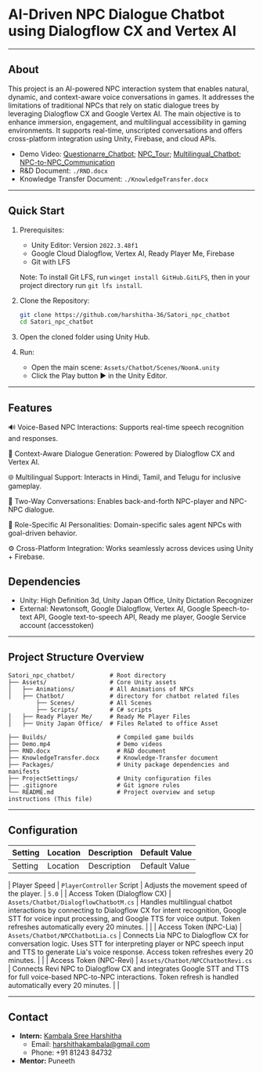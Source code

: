 # AI-Driven NPC Dialogue Chatbot using Dialogflow CX and Vertex AI


<!-- Briefly describe the project in one sentence. --> 

---

## About


This project is an AI-powered NPC interaction system that enables natural, dynamic, and context-aware voice conversations in games. It addresses the limitations of traditional NPCs that rely on static dialogue trees by leveraging Dialogflow CX and Google Vertex AI. The main objective is to enhance immersion, engagement, and multilingual accessibility in gaming environments. It supports real-time, unscripted conversations and offers cross-platform integration using Unity, Firebase, and cloud APIs.

- Demo Video: [Questionarre_Chatbot](https://youtu.be/7aSThXTeyU0);
[NPC_Tour](https://youtu.be/ObTkR59b23E);
[Multilingual_Chatbot](https://youtu.be/tsYQXvI0EHQ);
[NPC-to-NPC_Communication](https://youtu.be/3cr8nwjyxWc)
- R&D Document: `./RND.docx`
- Knowledge Transfer Document: `./KnowledgeTransfer.docx`

---

## Quick Start

1. Prerequisites:
   - Unity Editor: Version `2022.3.48f1`
   - Google Cloud Dialogflow, Vertex AI, Ready Player Me, Firebase
   - Git with LFS

   Note: To install Git LFS, run `winget install GitHub.GitLFS`, then in your project directory run `git lfs install`. <!-- Git lfs is important to sync large files with git -->

2. Clone the Repository:

   ```bash
   git clone https://github.com/harshitha-36/Satori_npc_chatbot
   cd Satori_npc_chatbot
   ```

3. Open the cloned folder using Unity Hub.

4. Run:
   - Open the main scene: `Assets/Chatbot/Scenes/NoonA.unity`
   - Click the Play button ▶️ in the Unity Editor.

---

## Features

🔊 Voice-Based NPC Interactions: Supports real-time speech recognition and responses.

🧠 Context-Aware Dialogue Generation: Powered by Dialogflow CX and Vertex AI.

🌐 Multilingual Support: Interacts in Hindi, Tamil, and Telugu for inclusive gameplay.

🔁 Two-Way Conversations: Enables back-and-forth NPC-player and NPC-NPC dialogue.

🧩 Role-Specific AI Personalities: Domain-specific sales agent NPCs with goal-driven behavior.

⚙️ Cross-Platform Integration: Works seamlessly across devices using Unity + Firebase.

## Dependencies <!-- (Extra Tools/Frameworks/Packages) -->

- Unity: High Definition 3d, Unity Japan Office, Unity Dictation Recognizer
- External: Newtonsoft, Google Dialogflow, Vertex AI, Google Speech-to-text API, Google text-to-speech API, Ready me player, Google Service account (accesstoken)


---

## Project Structure Overview

```
Satori_npc_chatbot/          # Root directory
├── Assets/                  # Core Unity assets
│   ├── Animations/          # All Animations of NPCs
│   ├── Chatbot/             # directory for chatbot related files
        ├── Scenes/          # All Scenes
        ├── Scripts/         # C# scripts
│   ├── Ready Player Me/     # Ready Me Player Files
│   ├── Unity Japan Office/  # Files Related to office Asset

├── Builds/                    # Compiled game builds
├── Demo.mp4                   # Demo videos
├── RND.docx                   # R&D document
├── KnowledgeTransfer.docx     # Knowledge-Transfer document
├── Packages/                  # Unity package dependencies and manifests
├── ProjectSettings/           # Unity configuration files
├── .gitignore                 # Git ignore rules
└── README.md                  # Project overview and setup instructions (This file)
```

---

## Configuration

<!-- List any important settings that can be adjusted or need to be modified. -->
<!-- remove / add more if needed -->

| Setting               | Location                   | Description                                                  | Default Value            |
|------------------------|----------------------------|--------------------------------------------------------------|--------------------------|
| Setting                    | Location                               | Description                                                                                                        | Default Value            |

| Player Speed               | `PlayerController` Script              | Adjusts the movement speed of the player.                                                                         | `5.0`                    |
| Access Token (Dialogflow CX) | `Assets/Chatbot/DialogflowChatbotM.cs` | Handles multilingual chatbot interactions by connecting to Dialogflow CX for intent recognition, Google STT for voice input processing, and Google TTS for voice output. Token refreshes automatically every 20 minutes. |                          |
| Access Token (NPC-Lia)     | `Assets/Chatbot/NPCChatbotLia.cs`      | Connects Lia NPC to Dialogflow CX for conversation logic. Uses STT for interpreting player or NPC speech input and TTS to generate Lia's voice response. Access token refreshes every 20 minutes. |                          |
| Access Token (NPC-Revi)    | `Assets/Chatbot/NPCChatbotRevi.cs`     | Connects Revi NPC to Dialogflow CX and integrates Google STT and TTS for full voice-based NPC-to-NPC interactions. Token refresh is handled automatically every 20 minutes. |                          |

---

## Contact

- **Intern:** [Kambala Sree Harshitha](hhttps://www.linkedin.com/in/sreeharshitha/)
  - Email: [harshithakambala@gmail.com](mailto:harshithakambala@gmail.com)
  - Phone: +91 81243 84732    <!-- Phone is optional -->
- **Mentor:** Puneeth

